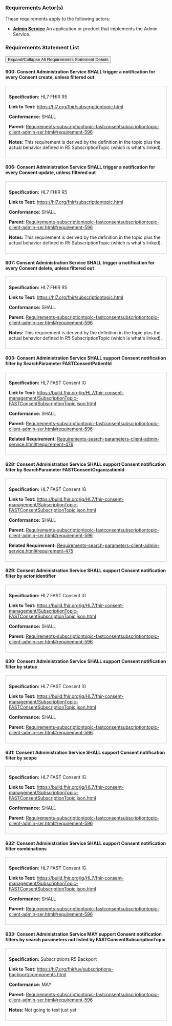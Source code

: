 
### Requirements Actor(s)

<p>These requirements apply to the following actors: </p>
<ul>
<li><b><a href="ActorDefinition-admin-service.html">Admin Service</a></b>&nbsp;An application or product that implements the Admin Service.</li>
</ul>

### Requirements Statement List

<p>
<button class="btn btn-info btn-lg btn-block" type="button" title="Click to Expand/Collapse All Requirements Statement Details" data-toggle="collapse" data-target="#req-600detail,#req-606detail,#req-607detail,#req-603detail,#req-628detail,#req-629detail,#req-630detail,#req-631detail,#req-632detail,#req-633detail" aria-expanded="false">Expand/Collapse All Requirements Statement Details</button>
</p>

#### <a id="requirement-600" title="Click to Open or Close Details" data-toggle="collapse" data-target="#req-600detail" aria-expanded="false">600:&nbsp;Consent Administration Service SHALL trigger a notification for every Consent create, unless filtered out</a>

<div class="collapse" id="req-600detail">
<div class="card card-body" style="border:1px solid;border-color:#cccccc;padding:10px" markdown="1">
<p>
<b>Specification:</b>&nbsp;HL7 FHIR R5
</p>
<p>
<b>Link to Text:</b>&nbsp;<a href="https://hl7.org/fhir/subscriptiontopic.html#:~:text=Subscription%20Topics%20that%20include%20create,interaction%20is%20confirmed%20to%20apply.">https://hl7.org/fhir/subscriptiontopic.html</a>
</p>
<p><b>Conformance:</b>&nbsp;SHALL</p>
<p>
<b>Parent:</b>&nbsp;<a href="Requirements-subscriptiontopic-fastconsentsubscriptiontopic-client-admin-ser.html#requirement-596">Requirements-subscriptiontopic-fastconsentsubscriptiontopic-client-admin-ser.html#requirement-596</a>
</p>
<p>
<b>Notes:</b>&nbsp;This requirement is derived by the definition in the topic plus the actual behavior defined in R5 SubscriptionTopic (which is what's linked).
</p>
</div>
</div>

#### <a id="requirement-606" title="Click to Open or Close Details" data-toggle="collapse" data-target="#req-606detail" aria-expanded="false">606:&nbsp;Consent Administration Service SHALL trigger a notification for every Consent update, unless filtered out</a>

<div class="collapse" id="req-606detail">
<div class="card card-body" style="border:1px solid;border-color:#cccccc;padding:10px" markdown="1">
<p>
<b>Specification:</b>&nbsp;HL7 FHIR R5
</p>
<p>
<b>Link to Text:</b>&nbsp;<a href="https://hl7.org/fhir/subscriptiontopic.html#:~:text=Subscription%20Topics%20that%20include%20update,PUT%20with%20an%20identical%20resource).">https://hl7.org/fhir/subscriptiontopic.html</a>
</p>
<p><b>Conformance:</b>&nbsp;SHALL</p>
<p>
<b>Parent:</b>&nbsp;<a href="Requirements-subscriptiontopic-fastconsentsubscriptiontopic-client-admin-ser.html#requirement-596">Requirements-subscriptiontopic-fastconsentsubscriptiontopic-client-admin-ser.html#requirement-596</a>
</p>
<p>
<b>Notes:</b>&nbsp;This requirement is derived by the definition in the topic plus the actual behavior defined in R5 SubscriptionTopic (which is what's linked).
</p>
</div>
</div>

#### <a id="requirement-607" title="Click to Open or Close Details" data-toggle="collapse" data-target="#req-607detail" aria-expanded="false">607:&nbsp;Consent Administration Service SHALL trigger a notification for every Consent delete, unless filtered out</a>

<div class="collapse" id="req-607detail">
<div class="card card-body" style="border:1px solid;border-color:#cccccc;padding:10px" markdown="1">
<p>
<b>Specification:</b>&nbsp;HL7 FHIR R5
</p>
<p>
<b>Link to Text:</b>&nbsp;<a href="https://hl7.org/fhir/subscriptiontopic.html#:~:text=Subscription%20Topics%20that%20include%20delete,interaction%20is%20confirmed%20to%20apply.">https://hl7.org/fhir/subscriptiontopic.html</a>
</p>
<p><b>Conformance:</b>&nbsp;SHALL</p>
<p>
<b>Parent:</b>&nbsp;<a href="Requirements-subscriptiontopic-fastconsentsubscriptiontopic-client-admin-ser.html#requirement-596">Requirements-subscriptiontopic-fastconsentsubscriptiontopic-client-admin-ser.html#requirement-596</a>
</p>
<p>
<b>Notes:</b>&nbsp;This requirement is derived by the definition in the topic plus the actual behavior defined in R5 SubscriptionTopic (which is what's linked).
</p>
</div>
</div>

#### <a id="requirement-603" title="Click to Open or Close Details" data-toggle="collapse" data-target="#req-603detail" aria-expanded="false">603:&nbsp;Consent Administration Service SHALL support Consent notification filter by SearchParameter FASTConsentPatientId</a>

<div class="collapse" id="req-603detail">
<div class="card card-body" style="border:1px solid;border-color:#cccccc;padding:10px" markdown="1">
<p>
<b>Specification:</b>&nbsp;HL7 FAST Consent IG
</p>
<p>
<b>Link to Text:</b>&nbsp;<a href="https://build.fhir.org/ig/HL7/fhir-consent-management/SubscriptionTopic-FASTConsentSubscriptionTopic.json.html#:~:text=%22canFilterBy%22%20%3A%20%5B%0A%20%20%20%20%7B%0A%20%20%20%20%20%20%22description%22%20%3A%20%22The%20identifier%20of%20the%20consent%20patient.%22%2C%0A%20%20%20%20%20%20%22filterParameter%22%20%3A%20%22patientId%22%2C%0A%20%20%20%20%20%20%22filterDefinition%22%20%3A%20%22http%3A//hl7.org/fhir/us/consent%2Dmanagement/SearchParameter/fast%2Dconsent%2DpatientId%22%2C%0A%20%20%20%20%20%20%22comparator%22%20%3A%20%5B%0A%20%20%20%20%20%20%20%20%22eq%22%0A%20%20%20%20%20%20%5D%0A%20%20%20%20%7D">https://build.fhir.org/ig/HL7/fhir-consent-management/SubscriptionTopic-FASTConsentSubscriptionTopic.json.html</a>
</p>
<p><b>Conformance:</b>&nbsp;SHALL</p>
<p>
<b>Parent:</b>&nbsp;<a href="Requirements-subscriptiontopic-fastconsentsubscriptiontopic-client-admin-ser.html#requirement-596">Requirements-subscriptiontopic-fastconsentsubscriptiontopic-client-admin-ser.html#requirement-596</a>
</p>
<p>
<b>Related Requirement:</b>&nbsp;<a href="Requirements-search-parameters-client-admin-service.html#requirement-476">Requirements-search-parameters-client-admin-service.html#requirement-476</a>
</p>
</div>
</div>

#### <a id="requirement-628" title="Click to Open or Close Details" data-toggle="collapse" data-target="#req-628detail" aria-expanded="false">628:&nbsp;Consent Administration Service SHALL support Consent notification filter by SearchParameter FASTConsentOrganizationId</a>

<div class="collapse" id="req-628detail">
<div class="card card-body" style="border:1px solid;border-color:#cccccc;padding:10px" markdown="1">
<p>
<b>Specification:</b>&nbsp;HL7 FAST Consent IG
</p>
<p>
<b>Link to Text:</b>&nbsp;<a href="https://build.fhir.org/ig/HL7/fhir-consent-management/SubscriptionTopic-FASTConsentSubscriptionTopic.json.html#:~:text=%7B%0A%20%20%20%20%20%20%22description%22%20%3A%20%22The%20identifier%20of%20the%20organization%20actor%20that%20gained%20consent.%22%2C%0A%20%20%20%20%20%20%22filterParameter%22%20%3A%20%22organizationId%22%2C%0A%20%20%20%20%20%20%22filterDefinition%22%20%3A%20%22http%3A//hl7.org/fhir/us/consent%2Dmanagement/SearchParameter/fast%2Dconsent%2DorganizationId%22%2C%0A%20%20%20%20%20%20%22comparator%22%20%3A%20%5B%0A%20%20%20%20%20%20%20%20%22eq%22%0A%20%20%20%20%20%20%5D%0A%20%20%20%20%7D%2C">https://build.fhir.org/ig/HL7/fhir-consent-management/SubscriptionTopic-FASTConsentSubscriptionTopic.json.html</a>
</p>
<p><b>Conformance:</b>&nbsp;SHALL</p>
<p>
<b>Parent:</b>&nbsp;<a href="Requirements-subscriptiontopic-fastconsentsubscriptiontopic-client-admin-ser.html#requirement-596">Requirements-subscriptiontopic-fastconsentsubscriptiontopic-client-admin-ser.html#requirement-596</a>
</p>
<p>
<b>Related Requirement:</b>&nbsp;<a href="Requirements-search-parameters-client-admin-service.html#requirement-475">Requirements-search-parameters-client-admin-service.html#requirement-475</a>
</p>
</div>
</div>

#### <a id="requirement-629" title="Click to Open or Close Details" data-toggle="collapse" data-target="#req-629detail" aria-expanded="false">629:&nbsp;Consent Administration Service SHALL support Consent notification filter by actor identifier</a>

<div class="collapse" id="req-629detail">
<div class="card card-body" style="border:1px solid;border-color:#cccccc;padding:10px" markdown="1">
<p>
<b>Specification:</b>&nbsp;HL7 FAST Consent IG
</p>
<p>
<b>Link to Text:</b>&nbsp;<a href="https://build.fhir.org/ig/HL7/fhir-consent-management/SubscriptionTopic-FASTConsentSubscriptionTopic.json.html#:~:text=%7B%0A%20%20%20%20%20%20%22description%22%20%3A%20%22The%20identifier%20of%20one,modifier%22%20%3A%20%5B%0A%20%20%20%20%20%20%20%20%22identifier%22%0A%20%20%20%20%20%20%5D%0A%20%20%20%20%7D%2C">https://build.fhir.org/ig/HL7/fhir-consent-management/SubscriptionTopic-FASTConsentSubscriptionTopic.json.html</a>
</p>
<p><b>Conformance:</b>&nbsp;SHALL</p>
<p>
<b>Parent:</b>&nbsp;<a href="Requirements-subscriptiontopic-fastconsentsubscriptiontopic-client-admin-ser.html#requirement-596">Requirements-subscriptiontopic-fastconsentsubscriptiontopic-client-admin-ser.html#requirement-596</a>
</p>
</div>
</div>

#### <a id="requirement-630" title="Click to Open or Close Details" data-toggle="collapse" data-target="#req-630detail" aria-expanded="false">630:&nbsp;Consent Administration Service SHALL support Consent notification filter by status</a>

<div class="collapse" id="req-630detail">
<div class="card card-body" style="border:1px solid;border-color:#cccccc;padding:10px" markdown="1">
<p>
<b>Specification:</b>&nbsp;HL7 FAST Consent IG
</p>
<p>
<b>Link to Text:</b>&nbsp;<a href="https://build.fhir.org/ig/HL7/fhir-consent-management/SubscriptionTopic-FASTConsentSubscriptionTopic.json.html#:~:text=%7B%0A%20%20%20%20%20%20%22description%22%20%3A%20%22The%20status%20of%20a%20consent.%22%2C%0A%20%20%20%20%20%20%22filterParameter%22%20%3A%20%22status%22%2C%0A%20%20%20%20%20%20%22filterDefinition%22%20%3A%20%22http%3A//hl7.org/fhir/SearchParameter/Consent%2Dstatus%22%2C%0A%20%20%20%20%20%20%22comparator%22%20%3A%20%5B%0A%20%20%20%20%20%20%20%20%22eq%22%0A%20%20%20%20%20%20%5D%0A%20%20%20%20%7D%2C">https://build.fhir.org/ig/HL7/fhir-consent-management/SubscriptionTopic-FASTConsentSubscriptionTopic.json.html</a>
</p>
<p><b>Conformance:</b>&nbsp;SHALL</p>
<p>
<b>Parent:</b>&nbsp;<a href="Requirements-subscriptiontopic-fastconsentsubscriptiontopic-client-admin-ser.html#requirement-596">Requirements-subscriptiontopic-fastconsentsubscriptiontopic-client-admin-ser.html#requirement-596</a>
</p>
</div>
</div>

#### <a id="requirement-631" title="Click to Open or Close Details" data-toggle="collapse" data-target="#req-631detail" aria-expanded="false">631:&nbsp;Consent Administration Service SHALL support Consent notification filter by scope</a>

<div class="collapse" id="req-631detail">
<div class="card card-body" style="border:1px solid;border-color:#cccccc;padding:10px" markdown="1">
<p>
<b>Specification:</b>&nbsp;HL7 FAST Consent IG
</p>
<p>
<b>Link to Text:</b>&nbsp;<a href="https://build.fhir.org/ig/HL7/fhir-consent-management/SubscriptionTopic-FASTConsentSubscriptionTopic.json.html#:~:text=%7B%0A%20%20%20%20%20%20%22description%22%20%3A%20%22The%20scope%20of%20the%20consent.%22%2C%0A%20%20%20%20%20%20%22filterParameter%22%20%3A%20%22scope%22%2C%0A%20%20%20%20%20%20%22filterDefinition%22%20%3A%20%22http%3A//hl7.org/fhir/SearchParameter/Consent%2Dscope%22%2C%0A%20%20%20%20%20%20%22comparator%22%20%3A%20%5B%0A%20%20%20%20%20%20%20%20%22eq%22%0A%20%20%20%20%20%20%5D%0A%20%20%20%20%7D">https://build.fhir.org/ig/HL7/fhir-consent-management/SubscriptionTopic-FASTConsentSubscriptionTopic.json.html</a>
</p>
<p><b>Conformance:</b>&nbsp;SHALL</p>
<p>
<b>Parent:</b>&nbsp;<a href="Requirements-subscriptiontopic-fastconsentsubscriptiontopic-client-admin-ser.html#requirement-596">Requirements-subscriptiontopic-fastconsentsubscriptiontopic-client-admin-ser.html#requirement-596</a>
</p>
</div>
</div>

#### <a id="requirement-632" title="Click to Open or Close Details" data-toggle="collapse" data-target="#req-632detail" aria-expanded="false">632:&nbsp;Consent Administration Service SHALL support Consent notification filter combinations</a>

<div class="collapse" id="req-632detail">
<div class="card card-body" style="border:1px solid;border-color:#cccccc;padding:10px" markdown="1">
<p>
<b>Specification:</b>&nbsp;HL7 FAST Consent IG
</p>
<p>
<b>Link to Text:</b>&nbsp;<a href="https://build.fhir.org/ig/HL7/fhir-consent-management/SubscriptionTopic-FASTConsentSubscriptionTopic.json.html#:~:text=%7B%0A%20%20%20%20%20%20%22description%22%20%3A%20%22The%20scope%20of%20the%20consent.%22%2C%0A%20%20%20%20%20%20%22filterParameter%22%20%3A%20%22scope%22%2C%0A%20%20%20%20%20%20%22filterDefinition%22%20%3A%20%22http%3A//hl7.org/fhir/SearchParameter/Consent%2Dscope%22%2C%0A%20%20%20%20%20%20%22comparator%22%20%3A%20%5B%0A%20%20%20%20%20%20%20%20%22eq%22%0A%20%20%20%20%20%20%5D%0A%20%20%20%20%7D">https://build.fhir.org/ig/HL7/fhir-consent-management/SubscriptionTopic-FASTConsentSubscriptionTopic.json.html</a>
</p>
<p><b>Conformance:</b>&nbsp;SHALL</p>
<p>
<b>Parent:</b>&nbsp;<a href="Requirements-subscriptiontopic-fastconsentsubscriptiontopic-client-admin-ser.html#requirement-596">Requirements-subscriptiontopic-fastconsentsubscriptiontopic-client-admin-ser.html#requirement-596</a>
</p>
</div>
</div>

#### <a id="requirement-633" title="Click to Open or Close Details" data-toggle="collapse" data-target="#req-633detail" aria-expanded="false">633:&nbsp;Consent Administration Service MAY support Consent notification filters by search parameters not listed by FASTConsentSubscriptionTopic</a>

<div class="collapse" id="req-633detail">
<div class="card card-body" style="border:1px solid;border-color:#cccccc;padding:10px" markdown="1">
<p>
<b>Specification:</b>&nbsp;Subscriptions R5 Backport
</p>
<p>
<b>Link to Text:</b>&nbsp;<a href="https://hl7.org/fhir/uv/subscriptions-backport/components.html#:~:text=A%20server%20MAY%20support,parameters%20for%20best%20interoperability.">https://hl7.org/fhir/uv/subscriptions-backport/components.html</a>
</p>
<p><b>Conformance:</b>&nbsp;MAY</p>
<p>
<b>Parent:</b>&nbsp;<a href="Requirements-subscriptiontopic-fastconsentsubscriptiontopic-client-admin-ser.html#requirement-596">Requirements-subscriptiontopic-fastconsentsubscriptiontopic-client-admin-ser.html#requirement-596</a>
</p>
<p>
<b>Notes:</b>&nbsp;Not going to test just yet
</p>
</div>
</div>


<br/>
